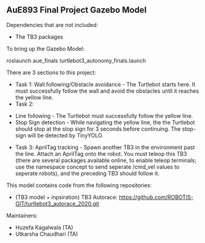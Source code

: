 
## AuE893 Final Project Gazebo Model

Dependencies that are not included:

* The TB3 packages

To bring up the Gazebo Model:

roslaunch aue_finals turtlebot3_autonomy_finals.launch


There are 3 sections to this project:

* Task 1: Wall following/Obstacle avoidance - The Turtlebot starts here. It must successfully follow the wall and avoid the obstacles until it reaches the yellow line.
* Task 2:
- Line following - The Turtlebot must successfully follow the yellow line.
- Stop Sign detection - While navigating the yellow line, the the Turtlebot should stop at the stop sign for 3 seconds before continuing. The stop-sign will be detected by TinyYOLO.
* Task 3: AprilTag tracking - Spawn another TB3 in the environment past the line. Attach an AprilTag onto the robot. You must teleop this TB3 (there are several packages available online, to enable teleop terminals; use the namespace concept to send seperate /cmd_vel values to seperate robots), and the preceding TB3 should follow it.


This model contains code from the following repositories:

* (TB3 model + inpsiration) TB3 Autorace: https://github.com/ROBOTIS-GIT/turtlebot3_autorace_2020.git

Maintainers:

* Huzefa Kagalwala (TA)
* Utkarsha Chaudhari (TA)

